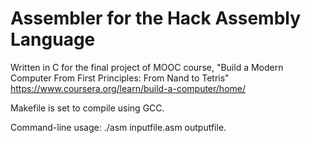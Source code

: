 # Assembler for the Hack Assembly Language

Written in C for the final project of MOOC course, "Build a Modern Computer From First Principles: From Nand to Tetris" https://www.coursera.org/learn/build-a-computer/home/

Makefile is set to compile using GCC.

Command-line usage: ./asm inputfile.asm outputfile.
